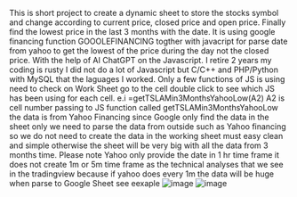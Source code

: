 This is short project to create a dynamic sheet to store the stocks symbol and change according to current price, closed price and open price. Finally find the lowest price in the last 3 months with the date. It is using google financing function GOOOLEFINANCING togther with javacript for parse date from yahoo to get the lowest of the price during the day not the closed price. With the help of AI ChatGPT on the Javascript. I retire 2 years my coding is rusty I did not do a lot of Javascript but C/C++ and PHP/Python with MySQL that the laguages I worked. Only a few functions of JS is using need to check on Work Sheet go to the cell double click to see which JS has been using for each cell. e.i =getTSLAMin3MonthsYahooLow(A2) A2 is cell number passing to JS function called getTSLAMin3MonthsYahooLow the data is from Yahoo Financing since Google only find the data in the sheet only we need to parse the data from outside such as Yahoo financing so we do not need to create the data in the working sheet must easy clean and simple otherwise the sheet will be very big with all the data from 3 months time. Please note Yahoo only provide the date in 1 hr time frame it does not create 1m or 5m time frame as the technical analyses that we see in the tradingview because if yahoo does every 1m the data will be huge when parse to Google Sheet see eexaple
![image](https://github.com/user-attachments/assets/a105cfbc-260e-423b-adfd-2680060f1ffb)
![image](https://github.com/user-attachments/assets/662e3806-8e3a-48bd-b0fc-ad7c18f924f1)

